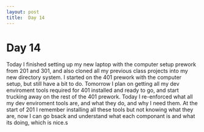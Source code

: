 ```yaml
---
layout: post
title:  Day 14
---
```


# Day 14

Today I finished setting up my new laptop with the computer setup prework from 201 and 301, and also cloned all my previous class projects into my new directory system. I started on the 401 prework with the computer setup, but still have a bit to do. Tomorrow I plan on getting all my dev enviroment tools required for 401 installed and ready to go, and start trucking away on the rest of the 401 prework.
Today I re-enforced what all my dev enviroment tools are, and what they do, and why I need them. At the start of 201 I remember installing all these tools but not knowing what they are, now I can go bsack and understand what each componant is and what its doing, which is nice.s